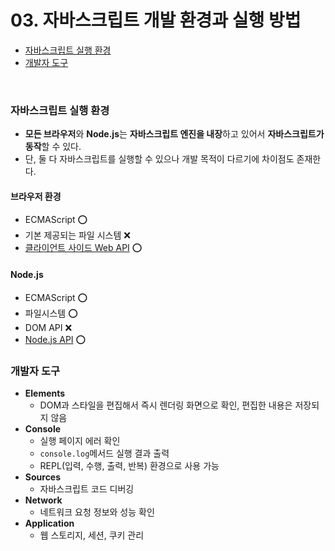 # 03. 자바스크립트 개발 환경과 실행 방법
- <a href="https://github.com/sol-pine/study_DeepDive/new/main#%EC%9E%90%EB%B0%94%EC%8A%A4%ED%81%AC%EB%A6%BD%ED%8A%B8-%EC%8B%A4%ED%96%89-%ED%99%98%EA%B2%BD">자바스크립트 실행 환경</a>
- <a href="https://github.com/sol-pine/study_DeepDive/new/main#%EA%B0%9C%EB%B0%9C%EC%9E%90-%EB%8F%84%EA%B5%AC">개발자 도구</a>
</br>

### 자바스크립트 실행 환경
- **모든 브라우저**와 **Node.js**는 **자바스크립트 엔진을 내장**하고 있어서 **자바스크립트가 동작**할 수 있다. 
- 단, 둘 다 자바스크립트를 실행할 수 있으나 개발 목적이 다르기에 차이점도 존재한다.

#### 브라우저 환경
* ECMAScript ⭕️
* 기본 제공되는 파일 시스템 ❌
* [클라이언트 사이드 Web API](https://developer.mozilla.org/ko/docs/web/api) ⭕️

#### Node.js
* ECMAScript ⭕️
* 파일시스템 ⭕️
* DOM API ❌
* [Node.js API](https://nodejs.org/dist/latest/docs/api/) ⭕️

### 개발자 도구
* **Elements**
  * DOM과 스타일을 편집해서 즉시 렌더링 화면으로 확인, 편집한 내용은 저장되지 않음
* **Console**
  * 실행 페이지 에러 확인
  * `console.log`메서드 실행 결과 출력
  * REPL(입력, 수행, 출력, 반복) 환경으로 사용 가능
* **Sources**
  * 자바스크립트 코드 디버깅
* **Network**
  * 네트워크 요청 정보와 성능 확인
* **Application**
  * 웹 스토리지, 세션, 쿠키 관리
